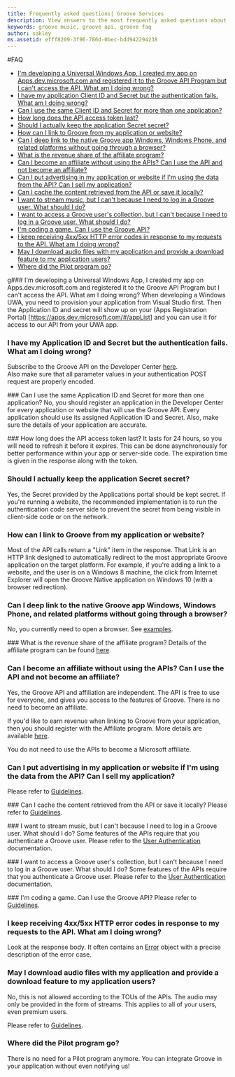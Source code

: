 ```yaml
---
title: Frequently asked questions| Groove Services
description: View answers to the most frequently asked questions about developing for the Grove API
keywords: groove music, groove api, groove faq
author: sakley
ms.assetid: efff8209-3f96-786d-0bec-bdd942294238
---
```


#FAQ
- [I'm developing a Universal Windows App, I created my app on Apps.dev.microsoft.com and registered it to the Groove API Program but I can't access the API. What am I doing wrong?](#1)
- [I have my application Client ID and Secret but the authentication fails. What am I doing wrong?](#2)
- [Can I use the same Client ID and Secret for more than one application?](#3)
- [How long does the API access token last? ](#4)
- [Should I actually keep the application Secret secret?](#6)
- [How can I link to Groove from my application or website?](#7)
- [Can I deep link to the native Groove app Windows, Windows Phone, and related platforms without going through a browser?](#8)
- [What is the revenue share of the affiliate program?](#10)
- [Can I become an affiliate without using the APIs? Can I use the API and not become an affiliate?](#11)
- [Can I put advertising in my application or website if I'm using the data from the API? Can I sell my application?](#12)
- [Can I cache the content retrieved from the API or save it locally?](#13)
- [I want to stream music, but I can't because I need to log in a Groove user. What should I do?](#14)
- [I want to access a Groove user's collection, but I can't because I need to log in a Groove user. What should I do?](#15)
- [I'm coding a game. Can I use the Groove API?](#16)
- [I keep receiving 4xx/5xx HTTP error codes in response to my requests to the API. What am I doing wrong?](#17)
- [May I download audio files with my application and provide a download feature to my application users?](#18)
- [Where did the Pilot program go?](#20)

g### <a name="1"> </a>I'm developing a Universal Windows App, I created my app on Apps.dev.microsoft.com and registered it to the Groove API Program but I can't access the API. What am I doing wrong?
When developing a Windows UWA, you need to provision your application from Visual Studio first. Then the Application ID and secret will show up on your (Apps Registration Portal) [https://apps.dev.microsoft.com/#/appList] and you can use it for access to our API from your UWA app.

### <a name="2"> </a>I have my Application ID and Secret but the authentication fails. What am I doing wrong?  
Subscribe to the Groove API on the Developer Center [here](https://developer.microsoft.com/groove/signup).  
Also make sure that all parameter values in your authentication POST request are properly encoded.  

###<a name="3"> </a>Can I use the same Application ID and Secret for more than one application?
No, you should register an application in the Developer Center for every application or website that will use the Groove API. Every application should use its assigned Application ID and Secret. Also, make sure the details of your application are accurate.

###<a name="4"> </a>How long does the API access token last?
It lasts for 24 hours, so you will need to refresh it before it expires. This can be done asynchronously for better performance within your app or server-side code. The expiration time is given in the response along with the token.

### <a name="6"> </a>Should I actually keep the application Secret secret?
Yes, the Secret provided by the Applications portal should be kept secret. If you're running a website, the recommended implementation is to run the authentication code server side to prevent the secret from being visible in client-side code or on the network.

### <a name="7"> </a>How can I link to Groove from my application or website?
Most of the API calls return a "Link" item in the response. That Link is an HTTP link designed to automatically redirect to the most appropriate Groove application on the target platform. For example, if you're adding a link to a website, and the user is on a Windows 8 machine, the click from Internet Explorer will open the Groove Native application on Windows 10 (with a browser redirection).

### <a name="8"> </a>Can I deep link to the native Groove app Windows, Windows Phone, and related platforms without going through a browser?
No, you currently need to open a browser. See [examples](https://github.com/Microsoft/Groove-API-documentation/blob/master/Using-the-Groove-RESTful-Services/Deep-Link.md).

###<a name="10"> </a> What is the revenue share of the affiliate program?
Details of the affiliate program can be found [here](http://www.microsoftaffiliates.com/).

### <a name="11"> </a>Can I become an affiliate without using the APIs? Can I use the API and not become an affiliate?
Yes, the Groove API and affiliation are independent. The API is free to use for everyone, and gives you access to the features of Groove. There is no need to become an affiliate.  

If you'd like to earn revenue when linking to Groove from your application, then you should register with the Affiliate program.
More details are available [here](http://www.microsoftaffiliates.com/).  

You do not need to use the APIs to become a Microsoft affiliate.

### <a name="12"> </a>Can I put advertising in my application or website if I'm using the data from the API? Can I sell my application?
Please refer to [Guidelines].

###<a name="13"> </a>Can I cache the content retrieved from the API or save it locally?
Please refer to [Guidelines].

###<a name="14"> </a>I want to stream music, but I can't because I need to log in a Groove user. What should I do?
Some features of the APIs require that you authenticate a Groove user.
Please refer to the [User Authentication] documentation.

###<a name="15"> </a>I want to access a Groove user's collection, but I can't because I need to log in a Groove user. What should I do?
Some features of the APIs require that you authenticate a Groove user.
Please refer to the [User Authentication] documentation.

###<a name="16"> </a>I'm coding a game. Can I use the Groove API?
Please refer to [Guidelines].

### <a name="17"> </a>I keep receiving 4xx/5xx HTTP error codes in response to my requests to the API. What am I doing wrong?
Look at the response body. It often contains an [Error](Groove-service-REST-Reference/JSON-Error.md) object with a precise description of the error case.

### <a name="18"> </a>May I download audio files with my application and provide a download feature to my application users?
No, this is not allowed according to the TOUs of the APIs. The audio may only be provided in the form of streams. This applies to all of your users, even premium users.  

Please refer to [Guidelines].

###  <a name="20"> </a>Where did the Pilot program go?
There is no need for a Pilot program anymore. You can integrate Groove in your application without even notifying us!

[Guidelines]: Using-the-Groove-RESTful-Services/Guidelines.md
[User Authentication]: Using-the-Groove-RESTful-Services/User-Authentication.md
